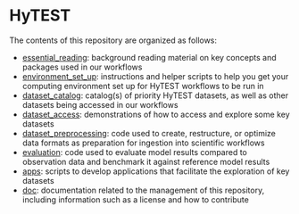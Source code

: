 # HyTEST

The contents of this repository are organized as follows:
- [essential_reading](./essential_reading): background reading material on key concepts and packages used in our workflows
- [environment_set_up](./environment_set_up): instructions and helper scripts to help you get your computing environment set up for HyTEST workflows to be run in
- [dataset_catalog](./dataset_catalog): catalog(s) of priority HyTEST datasets, as well as other datasets being accessed in our workflows
- [dataset_access](./dataset_access): demonstrations of how to access and explore some key datasets
- [dataset_preprocessing](./dataset_preprocessing): code used to create, restructure, or optimize data formats as preparation for ingestion into scientific workflows
- [evaluation](./evaluation): code used to evaluate model results compared to observation data and benchmark it against reference model results
- [apps](./apps): scripts to develop applications that facilitate the exploration of key datasets
- [doc](./doc): documentation related to the management of this repository, including information such as a license and how to contribute
